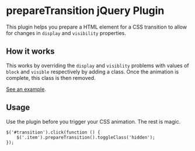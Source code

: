 # prepareTransition jQuery Plugin

This plugin helps you prepare a HTML element for a CSS transition to allow for changes in `display` and `visibility` properties.

## How it works

This works by overriding the `display` and `visiblity` problems with values of `block` and `visible` respectively by adding a class. Once the animation is complete, this class is then removed.

[See an example](http://oliverjash.github.com/prepareTransition/).

## Usage

Use the plugin before you trigger your CSS animation. The rest is magic.

    $('#transition').click(function () {
        $('.item').prepareTransition().toggleClass('hidden');
    });